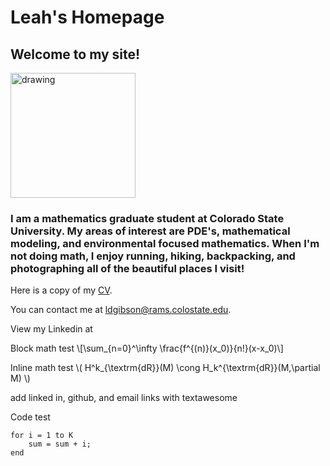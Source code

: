 # Leah's Homepage

## Welcome to my site!

<img src="/files/images/leah" alt="drawing" width="200"/>

### I am a mathematics graduate student at Colorado State University. My areas of interest are PDE's, mathematical modeling, and environmental focused mathematics. When I'm not doing math, I enjoy running, hiking, backpacking, and photographing all of the beautiful places I visit!


Here is a copy of my [CV](files/documents/Official_CV.pdf).

You can contact me at ldgibson@rams.colostate.edu. 

View my Linkedin at 

Block math test \\[\sum_{n=0}^\infty \frac{f^{(n)}(x_0)}{n!}(x-x_0)\\]

Inline math test \\( H^k_{\textrm{dR}}(M) \cong H_k^{\textrm{dR}}(M,\partial M) \\)

add linked in, github, and email links with textawesome

Code test 
```
for i = 1 to K
	sum = sum + i;
end
```

